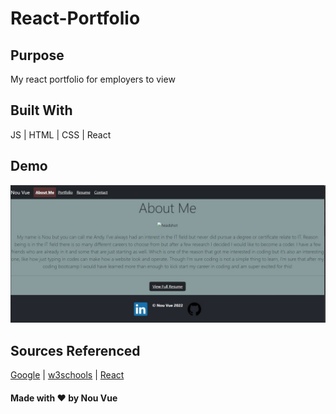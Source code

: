 # React-Portfolio
## Purpose
My react portfolio for employers to view

## Built With
JS | HTML | CSS | React

## Demo
![](./public/images/Screenshot%202022-09-24%20205220.jpg)

## Sources Referenced
[Google](https://www.google.com) |
[w3schools](https://www.w3schools.com/) |
[React](https://reactjs.org/)

#### Made with ❤️ by Nou Vue